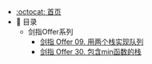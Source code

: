 - [:octocat: 首页](/README)
- :memo: 目录
   - 剑指Offer系列
       - [剑指 Offer 09. 用两个栈实现队列](/md/剑指Offer/剑指Offer09用两个栈实现队列.md)
       - [剑指 Offer 30. 包含min函数的栈](/md/剑指Offer/剑指Offer30包含min函数的栈.md)
